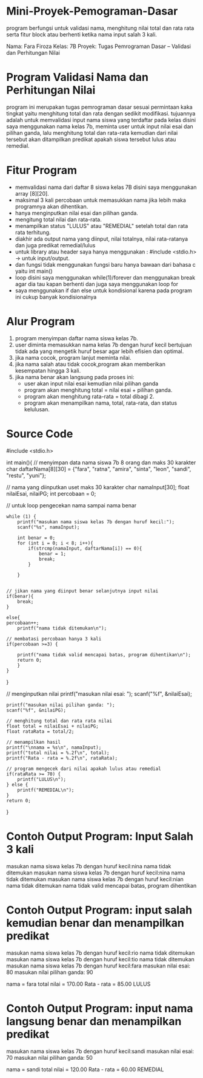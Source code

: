 # Mini-Proyek-Pemograman-Dasar
program berfungsi untuk validasi nama, menghitung nilai total dan rata rata serta fitur block atau berhenti ketika nama input salah 3 kali.

Nama: Fara Firoza
Kelas: 7B
Proyek: Tugas Pemrograman Dasar – Validasi dan Perhitungan Nilai

# Program Validasi Nama dan Perhitungan Nilai
program ini merupakan tugas pemrograman dasar sesuai permintaan kaka tingkat yaitu menghitung total dan rata dengan sedikit modifikasi. tujuannya adalah untuk memvalidasi input nama siswa yang terdaftar pada kelas disini saya menggunakan nama kelas 7b, meminta user untuk input nilai esai dan pilihan ganda, lalu menghitung total dan rata-rata kemudian dari nilai tersebut akan ditampilkan predikat apakah siswa tersebut lulus atau remedial.

# Fitur Program
- memvalidasi nama dari daftar 8 siswa kelas 7B disini saya menggunakan array [8][20].
- maksimal 3 kali percobaan untuk memasukkan nama jika lebih maka programnya akan dihentikan.
- hanya menginputkan nilai esai dan pilihan ganda.
- mengitung total nilai dan rata-rata.
- menampilkan status "LULUS" atau "REMEDIAL" setelah total dan rata rata terhitung.
- diakhir ada output nama yang diinput, nilai totalnya, nilai rata-ratanya dan juga predikat remedial/lulus
- untuk library atau header saya hanya menggunakan : #include <stdio.h> → untuk input/output.
- dan fungsi tidak menggunakan fungsi baru hanya bawaan dari bahasa c yaitu int main()
- loop disini saya menggunakan while(1)/forever dan menggunakan break agar dia tau kapan berhenti dan juga saya menggunakan loop for
- saya menggunakan if dan else untuk kondisional karena pada program ini cukup banyak kondisionalnya
 
# Alur Program
1. program menyimpan daftar nama siswa kelas 7b.
2. user diminta memasukkan nama kelas 7b dengan huruf kecil bertujuan tidak ada yang mengetik huruf besar agar lebih efisien dan optimal.
3. jika nama cocok, program lanjut meminta nilai.
4. jika nama salah atau tidak cocok,program akan memberikan kesempatan hingga 3 kali.
5. jika nama benar akan langsung pada proses ini:
   - user akan input nilai esai kemudian nilai pilihan ganda
   - program akan menghitung total = nilai esai + pilihan ganda.
   - program akan menghitung rata-rata = total dibagi 2.
   - program akan menampilkan nama, total, rata-rata, dan status kelulusan.

# Source Code
#include <stdio.h>

int main(){
// menyimpan data nama siswa 7b 8 orang dan maks 30 karakter 
    char daftarNama[8][30] = {"fara", "ratna", "amira", "sinta", "leon", "sandi", "restu", "yuni"};

// nama yang diinputkan uset maks 30 karakter
    char namaInput[30];
    float nilaiEsai, nilaiPG;
    int percobaan = 0;

// untuk loop pengecekan nama sampai nama benar
  
    while (1) {
        printf("masukan nama siswa kelas 7b dengan huruf kecil:");
        scanf("%s", namaInput);

        int benar = 0;
        for (int i = 0; i < 8; i++){
            if(strcmp(namaInput, daftarNama[i]) == 0){
                benar = 1;
                break;
            }

        }
    

    // jikan nama yang diinput benar selanjutnya input nilai
    if(benar){
        break;
    }

    else{
    percobaan++; 
        printf("nama tidak ditemukan\n");

    // membatasi percobaan hanya 3 kali
    if(percobaan >=3) {

        printf("nama tidak valid mencapai batas, program dihentikan\n");
        return 0;
        }
    }
}

// menginputkan nilai
    printf("masukan nilai esai: ");
    scanf("%f", &nilaiEsai);

    printf("masukan nilai pilihan ganda: ");
    scanf("%f", &nilaiPG);

    // menghitung total dan rata rata nilai
    float total = nilaiEsai + nilaiPG;
    float rataRata = total/2;

    // menampilkan hasil
    printf("\nnama = %s\n", namaInput);
    printf("total nilai = %.2f\n", total);
    printf("Rata - rata = %.2f\n", rataRata);

    // program mengecek dari nilai apakah lulus atau remedial
    if(rataRata >= 70) {
        printf("LULUS\n");
    } else {
        printf("REMEDIAL\n");
    }
    return 0;
}

# Contoh Output Program: Input Salah 3 kali
masukan nama siswa kelas 7b dengan huruf kecil:nina
nama tidak ditemukan
masukan nama siswa kelas 7b dengan huruf kecil:nina
nama tidak ditemukan
masukan nama siswa kelas 7b dengan huruf kecil:nian
nama tidak ditemukan
nama tidak valid mencapai batas, program dihentikan

# Contoh Output Program: input salah kemudian benar dan menampilkan predikat
masukan nama siswa kelas 7b dengan huruf kecil:rio
nama tidak ditemukan
masukan nama siswa kelas 7b dengan huruf kecil:tio
nama tidak ditemukan
masukan nama siswa kelas 7b dengan huruf kecil:fara
masukan nilai esai: 80
masukan nilai pilihan ganda: 90

nama = fara
total nilai = 170.00
Rata - rata = 85.00
LULUS

# Contoh Output Program: input nama langsung benar dan menampilkan predikat
masukan nama siswa kelas 7b dengan huruf kecil:sandi
masukan nilai esai: 70
masukan nilai pilihan ganda: 50

nama = sandi
total nilai = 120.00
Rata - rata = 60.00
REMEDIAL



